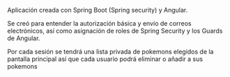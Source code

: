 Aplicación creada con Spring Boot (Spring security) y Angular.

Se creó para entender la autorización básica y envío de correos electrónicos, así como asignación de roles de Spring Security y los Guards de Angular.

Por cada sesión se tendrá una lista privada de pokemons elegidos de la pantalla principal así que cada usuario podrá eliminar o añadir a sus pokemons
